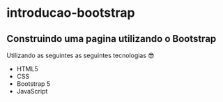 # introducao-bootstrap

## Construindo uma pagina utilizando o **Bootstrap** 

Utilizando as seguintes as seguintes tecnologias :sunglasses:

* HTML5 
* CSS
* Bootstrap 5
* JavaScript
